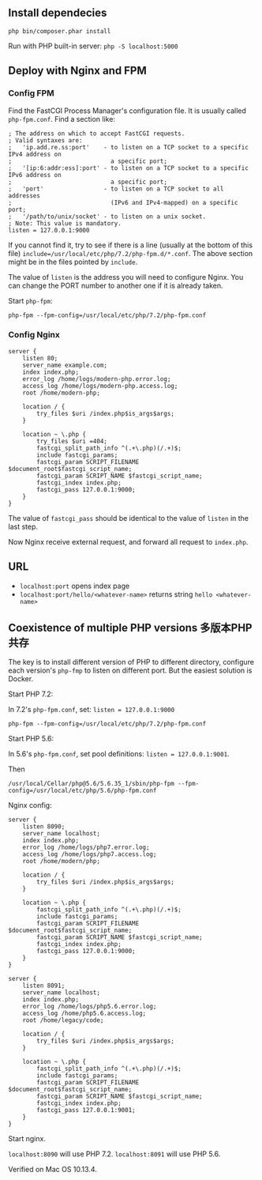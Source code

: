 ## Install dependecies
```
php bin/composer.phar install
```

Run with PHP built-in server: `php -S localhost:5000`

## Deploy with Nginx and FPM

### Config FPM

Find the FastCGI Process Manager's configuration file. It is usually called `php-fpm.conf`. Find a section like:

```
; The address on which to accept FastCGI requests.
; Valid syntaxes are:
;   'ip.add.re.ss:port'    - to listen on a TCP socket to a specific IPv4 address on
;                            a specific port;
;   '[ip:6:addr:ess]:port' - to listen on a TCP socket to a specific IPv6 address on
;                            a specific port;
;   'port'                 - to listen on a TCP socket to all addresses
;                            (IPv6 and IPv4-mapped) on a specific port;
;   '/path/to/unix/socket' - to listen on a unix socket.
; Note: This value is mandatory.
listen = 127.0.0.1:9000
```

If you cannot find it, try to see if there is a line (usually at the bottom of this file) `include=/usr/local/etc/php/7.2/php-fpm.d/*.conf`. The above section might be in the files pointed by `include`.

The value of `listen` is the address you will need to configure Nginx. You can change the PORT number to another one if it is already taken.

Start `php-fpm`:

```
php-fpm --fpm-config=/usr/local/etc/php/7.2/php-fpm.conf
```

### Config Nginx
```
server {
    listen 80;
    server_name example.com;
    index index.php;
    error_log /home/logs/modern-php.error.log;
    access_log /home/logs/modern-php.access.log;
    root /home/modern-php;

    location / {
        try_files $uri /index.php$is_args$args;
    }

    location ~ \.php {
        try_files $uri =404;
        fastcgi_split_path_info ^(.+\.php)(/.+)$;
        include fastcgi_params;
        fastcgi_param SCRIPT_FILENAME $document_root$fastcgi_script_name;
        fastcgi_param SCRIPT_NAME $fastcgi_script_name;
        fastcgi_index index.php;
        fastcgi_pass 127.0.0.1:9000;
    }
}
```

The value of `fastcgi_pass` should be identical to the value of `listen` in the last step.

Now Nginx receive external request, and forward all request to `index.php`.

## URL

* `localhost:port` opens index page
* `localhost:port/hello/<whatever-name>` returns string `hello <whatever-name>`

## Coexistence of multiple PHP versions 多版本PHP共存

The key is to install different version of PHP to different directory, configure each version's `php-fmp` to listen on different port. But the easiest solution is Docker.

Start PHP 7.2:

In 7.2's `php-fpm.conf`, set: `listen = 127.0.0.1:9000`
```
php-fpm --fpm-config=/usr/local/etc/php/7.2/php-fpm.conf
```

Start PHP 5.6:

In 5.6's `php-fpm.conf`, set pool definitions: `listen = 127.0.0.1:9001`.

Then
```
/usr/local/Cellar/php@5.6/5.6.35_1/sbin/php-fpm --fpm-config=/usr/local/etc/php/5.6/php-fpm.conf
```

Nginx config:
```
server {
    listen 8090;
    server_name localhost;
    index index.php;
    error_log /home/logs/php7.error.log;
    access_log /home/logs/php7.access.log;
    root /home/modern/php;

    location / {
        try_files $uri /index.php$is_args$args;
    }

    location ~ \.php {
        fastcgi_split_path_info ^(.+\.php)(/.+)$;
        include fastcgi_params;
        fastcgi_param SCRIPT_FILENAME $document_root$fastcgi_script_name;
        fastcgi_param SCRIPT_NAME $fastcgi_script_name;
        fastcgi_index index.php;
        fastcgi_pass 127.0.0.1:9000;
    }
}

server {
    listen 8091;
    server_name localhost;
    index index.php;
    error_log /home/logs/php5.6.error.log;
    access_log /home/php5.6.access.log;
    root /home/legacy/code;

    location / {
        try_files $uri /index.php$is_args$args;
    }

    location ~ \.php {
        fastcgi_split_path_info ^(.+\.php)(/.+)$;
        include fastcgi_params;
        fastcgi_param SCRIPT_FILENAME $document_root$fastcgi_script_name;
        fastcgi_param SCRIPT_NAME $fastcgi_script_name;
        fastcgi_index index.php;
        fastcgi_pass 127.0.0.1:9001;
    }
}
```

Start nginx.

`localhost:8090` will use PHP 7.2. `localhost:8091` will use PHP 5.6.

Verified on Mac OS 10.13.4.
